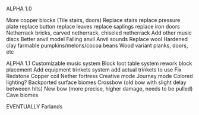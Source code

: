 ALPHA 1.0

More copper blocks (Tile stairs, doors)
Replace stairs
replace pressure plate
replace button
replace leaves
replace saplings
replace iron doors
Netherrack bricks, carved netherrack, chiseled netherrack
Add other music discs
Better anvil model
Falling anvil
Anvil sounds
Replace wool
Hardened clay
farmable pumpkins/melons/cocoa beans
Wood variant planks, doors, etc

ALPHA 1.1
Customizable music system
Block loot table system
rework block placement
Add equipment trinkets system
add actual trinkets to use
Fix Redstone
Copper coil
Nether fortress
Creative mode
Journey mode
Colored lighting?
Backported surface biomes
Crossbow (old bow with slight delay betweeen hits)
New bow (more precise, higher damage, needs to be pulled)
Cave biomes

EVENTUALLY
Farlands